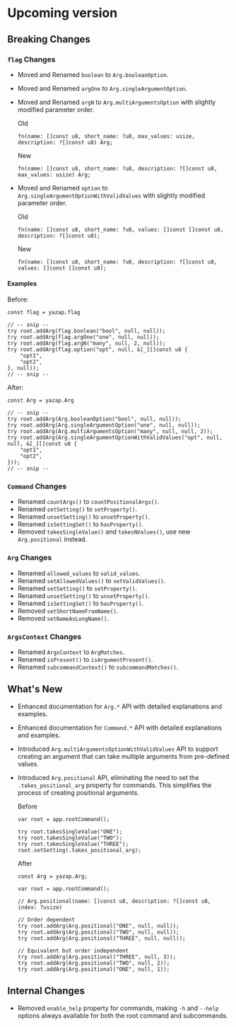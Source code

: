 # Upcoming version

## Breaking Changes

### `flag` Changes
- Moved and Renamed `boolean` to `Arg.booleanOption`.
- Moved and Renamed `argOne` to `Arg.singleArgumentOption`.
- Moved and Renamed `argN` to `Arg.multiArgumentsOption` with slightly
    modified parameter order.

    Old
    ```zig
    fn(name: []const u8, short_name: ?u8, max_values: usize, description: ?[]const u8) Arg;
    ```

    New
    ```zig
    fn(name: []const u8, short_name: ?u8, description: ?[]const u8, max_values: usize) Arg;
    ```

- Moved and Renamed `option` to `Arg.singleArgumentOptionWithValidValues` with
slightly modified parameter order.

    Old
    ```zig
    fn(name: []const u8, short_name: ?u8, values: []const []const u8, description: ?[]const u8);
    ```
    
    New
    ```zig
    fn(name: []const u8, short_name: ?u8, description: ?[]const u8, values: []const []const u8);
    ```

#### Examples 

Before:
```zig
const flag = yazap.flag

// -- snip --
try root.addArg(flag.boolean("bool", null, null));
try root.addArg(flag.argOne("one", null, null));
try root.addArg(flag.argN("many", null, 2, null));
try root.addArg(flag.option("opt", null, &[_][]const u8 {
    "opt1",
    "opt2",
}, null));
// -- snip --
```

After:
```zig
const Arg = yazap.Arg

// -- snip --
try root.addArg(Arg.booleanOption("bool", null, null));
try root.addArg(Arg.singleArgumentOption("one", null, null));
try root.addArg(Arg.multiArgumentsOption("many", null, null, 2));
try root.addArg(Arg.singleArgumentOptionWithValidValues("opt", null, null, &[_][]const u8 {
    "opt1",
    "opt2",
}));
// -- snip --
```

### `Command` Changes
- Renamed `countArgs()` to `countPositionalArgs()`.
- Renamed `setSetting()` to `setProperty()`.
- Renamed `unsetSetting()` to `unsetProperty()`.
- Renamed `isSettingSet()` to `hasProperty()`.
- Removed `takesSingleValue()` and `takesNValues()`, use new `Arg.positional`
instead.

### `Arg` Changes
- Renamed `allowed_values` to `valid_values`.
- Renamed `setAllowedValues()` to `setValidValues()`.
- Renamed `setSetting()` to `setProperty()`.
- Renamed `unsetSetting()` to `unsetProperty()`.
- Renamed `isSettingSet()` to `hasProperty()`.
- Removed `setShortNameFromName()`.
- Removed `setNameAsLongName()`.

### `ArgsContext` Changes
- Renamed `ArgsContext` to `ArgMatches`.
- Renamed `isPresent()` to `isArgumentPresent()`.
- Renamed `subcommandContext()` to `subcommandMatches()`.

## What's New
- Enhanced documentation for `Arg.*` API with detailed explanations and examples.
- Enhanced documentation for `Command.*` API with detailed explanations and examples.
- Introduced `Arg.multiArgumentsOptionWithValidValues` API to support creating
an argument that can take multiple arguments from pre-defined values.
- Introduced `Arg.positional` API, eliminating the need to set the
`.takes_positional_arg` property for commands. This simplifies the
process of creating positional arguments.

    Before
    ```zig
    var root = app.rootCommand();

    try root.takesSingleValue("ONE");
    try root.takesSingleValue("TWO");
    try root.takesSingleValue("THREE");
    root.setSetting(.takes_positional_arg);
    ```

    After
    ```zig
    const Arg = yazap.Arg;

    var root = app.rootCommand();

    // Arg.positional(name: []const u8, description: ?[]const u8, index: ?usize)
    
    // Order dependent
    try root.addArg(Arg.positional("ONE", null, null));
    try root.addArg(Arg.positional("TWO", null, null));
    try root.addArg(Arg.positional("THREE", null, null));

    // Equivalent but order independent
    try root.addArg(Arg.positional("THREE", null, 3));
    try root.addArg(Arg.positional("TWO", null, 2));
    try root.addArg(Arg.positional("ONE", null, 1));
    ```

## Internal Changes
- Removed `enable_help` property for commands, making `-h` and `--help` options
always available for both the root command and subcommands.
